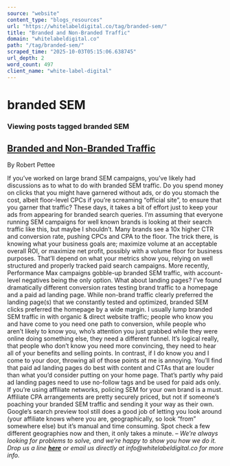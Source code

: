 ```yaml
---
source: "website"
content_type: "blogs_resources"
url: "https://whitelabeldigital.co/tag/branded-sem/"
title: "Branded and Non-Branded Traffic"
domain: "whitelabeldigital.co"
path: "/tag/branded-sem/"
scraped_time: "2025-10-03T05:15:06.638745"
url_depth: 2
word_count: 497
client_name: "white-label-digital"
---
```


# branded SEM

### Viewing posts tagged branded SEM

## [Branded and Non-Branded Traffic](https://whitelabeldigital.co/branded-and-non-branded-traffic/)

By Robert Pettee

If you’ve worked on large brand SEM campaigns, you’ve likely had discussions as to what to do with branded SEM traffic. Do you spend money on clicks that you might have garnered without ads, or do you stomach the cost, albeit floor-level CPCs if you’re screaming “official site”, to ensure that you garner that traffic? These days, it takes a bit of effort just to keep your ads from appearing for branded search queries. I’m assuming that everyone running SEM campaigns for well known brands is looking at their search traffic like this, but maybe I shouldn’t. Many brands see a 10x higher CTR and conversion rate, pushing CPCs and CPA to the floor. The trick there, is knowing what your business goals are; maximize volume at an acceptable overall ROI, or maximize net profit, possibly with a volume floor for business purposes. That’ll depend on what your metrics show you, relying on well structured and properly tracked paid search campaigns. More recently, Performance Max campaigns gobble-up branded SEM traffic, with account-level negatives being the only option. What about landing pages? I’ve found dramatically different conversion rates testing brand traffic to a homepage and a paid ad landing page. While non-brand traffic clearly preferred the landing page(s) that we constantly tested and optimized, branded SEM clicks preferred the homepage by a wide margin. I usually lump branded SEM traffic in with organic & direct website traffic; people who know you and have come to you need one path to conversion, while people who aren’t likely to know you, who’s attention you just grabbed while they were online doing something else, they need a different funnel. It’s logical really, that people who don’t know you need more convincing, they need to hear all of your benefits and selling points. In contrast, if I do know you and I come to your door, throwing all of those points at me is annoying. You’ll find that paid ad landing pages do best with content and CTAs that are louder than what you’d consider putting on your home page. That’s partly why paid ad landing pages need to use no-follow tags and be used for paid ads only. If you’re using affiliate networks, policing SEM for your own brand is a must. Affiliate CPA arrangements are pretty securely priced, but not if someone’s poaching your branded SEM traffic and sending it your way as their own. Google’s search preview tool still does a good job of letting you look around (your affiliate knows where you are, geographically, so look “from” somewhere else) but it’s manual and time consuming. Spot check a few different geographies now and then, it only takes a minute. – _We’re always looking for problems to solve, and we’re happy to show you how we do it. Drop us a line [**here**](https://whitelabeldigital.co/contact/) or email us directly at _info@whitelabeldigital.co_ for more info._